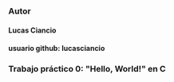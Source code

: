 ### Autor
####   Lucas Ciancio
####   usuario github: lucasciancio
### Trabajo práctico 0: "Hello, World!" en C
